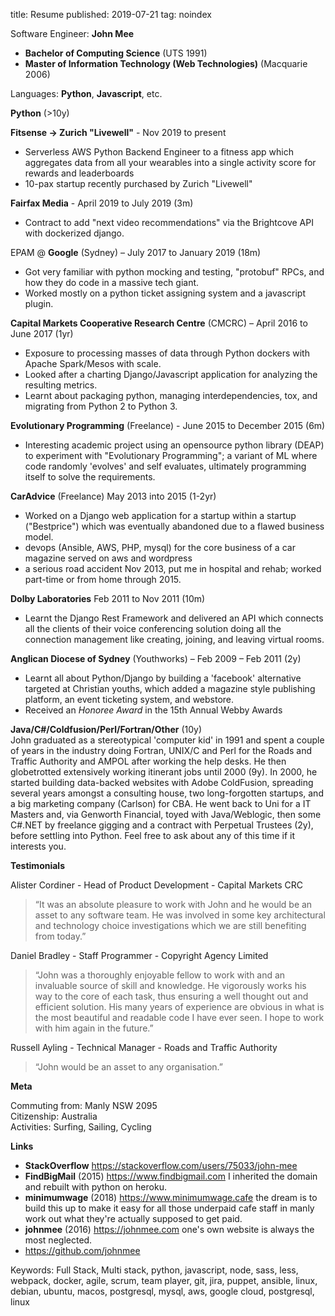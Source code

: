 title: Resume
published: 2019-07-21
tag: noindex

Software Engineer: **John Mee**  

- **Bachelor of Computing Science** (UTS 1991)  
- **Master of Information Technology (Web Technologies)** (Macquarie 2006)  

Languages: **Python**, **Javascript**, etc.  

__Python__ (>10y)  

**Fitsense -> Zurich "Livewell"** - Nov 2019 to present  
- Serverless AWS Python Backend Engineer to a fitness app which aggregates data from all your wearables into a single
  activity score for rewards and leaderboards
- 10-pax startup recently purchased by Zurich "Livewell"

**Fairfax Media** - April 2019 to July 2019 (3m)  
- Contract to add "next video recommendations" via the Brightcove API with dockerized django.

EPAM @ **Google** (Sydney) – July 2017 to January 2019 (18m)  
- Got very familiar with python mocking and testing, "protobuf" RPCs, and how they do code in a massive tech giant.  
- Worked mostly on a python ticket assigning system and a javascript plugin.  
    
**Capital Markets Cooperative Research Centre** (CMCRC) – April 2016 to June 2017 (1yr)    
- Exposure to processing masses of data through Python dockers with Apache Spark/Mesos with scale.  
- Looked after a charting Django/Javascript application for analyzing the resulting metrics.  
- Learnt about packaging python, managing interdependencies, tox, and migrating from Python 2 to Python 3.  

**Evolutionary Programming** (Freelance) - June 2015 to December 2015 (6m)  
- Interesting academic project using an opensource python library (DEAP) to experiment with "Evolutionary Programming"; a variant of ML 
where code randomly 'evolves' and self evaluates, ultimately programming itself to solve the requirements.  

**CarAdvice** (Freelance) May 2013 into 2015 (1-2yr)  
- Worked on a Django web application for a startup within a startup ("Bestprice") which was eventually abandoned due to a flawed business model.  
- devops (Ansible, AWS, PHP, mysql) for the core business of a car magazine served on aws and wordpress  
- a serious road accident Nov 2013, put me in hospital and rehab; worked part-time or from home through 2015.  

**Dolby Laboratories** Feb 2011 to Nov 2011 (10m)  
- Learnt the Django Rest Framework and delivered an API which connects all the clients of their voice conferencing solution doing
all the connection management like creating, joining, and leaving virtual rooms.

**Anglican Diocese of Sydney** (Youthworks) – Feb 2009 – Feb 2011 (2y)  
- Learnt all about Python/Django by building a 'facebook' alternative targeted at Christian youths, which added
a magazine style publishing platform, an event ticketing system, and webstore.  
- Received an *Honoree Award* in the 15th Annual Webby Awards  

**Java/C#/Coldfusion/Perl/Fortran/Other**  (10y)  
John graduated as a stereotypical 'computer kid' in 1991 and spent a couple of years in the industry
doing Fortran, UNIX/C and Perl for the Roads and Traffic Authority and AMPOL after working the help desks.
 He then globetrotted extensively working itinerant jobs until 2000 (9y).  In 2000, he started building data-backed websites with Adobe ColdFusion, spreading several years amongst a consulting
house, two long-forgotten startups, and a big marketing company (Carlson) for CBA.  He went back to Uni for a IT Masters and, via Genworth Financial,
 toyed with Java/Weblogic, then some C#.NET by freelance gigging and a contract with Perpetual Trustees (2y), before
 settling into Python. Feel free to ask about any of this time if it interests you.

__Testimonials__

Alister Cordiner - Head of Product Development - Capital Markets CRC
> “It was an absolute pleasure to work with John and he would be an asset to any software team. He was involved in some key architectural and technology choice investigations which we are still benefiting from today.” 

Daniel Bradley - Staff Programmer - Copyright Agency Limited
> “John was a thoroughly enjoyable fellow to work with and an invaluable source of skill and knowledge. He vigorously works his way to the core of each task, thus ensuring a well thought out and efficient solution. His many years of experience are obvious in what is the most beautiful and readable code I have ever seen. I hope to work with him again in the future.”

Russell Ayling - Technical Manager - Roads and Traffic Authority
> “John would be an asset to any organisation.”


__Meta__

Commuting from: Manly NSW 2095  
Citizenship: Australia  
Activities: Surfing, Sailing, Cycling  

__Links__

- **StackOverflow** <https://stackoverflow.com/users/75033/john-mee>
- **FindBigMail** (2015) <https://www.findbigmail.com> I inherited the domain and rebuilt with python on heroku.
- **minimumwage** (2018) <https://www.minimumwage.cafe> the dream is to build this up to make 
it easy for all those underpaid cafe staff in manly work out what they're actually supposed to get paid.
- **johnmee** (2016) <https://johnmee.com> one's own website is always the most neglected.
- <https://github.com/johnmee>

Keywords: Full Stack, Multi stack, python, javascript, node, sass, less, webpack, docker, agile, scrum, team player, git, jira, puppet, ansible, linux, debian, ubuntu, macos, postgresql, mysql, aws, google cloud, postgresql, linux
